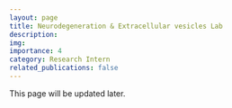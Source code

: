 ```yaml
---
layout: page
title: Neurodegeneration & Extracellular vesicles Lab
description: 
img: 
importance: 4
category: Research Intern
related_publications: false
---
```


This page will be updated later.
